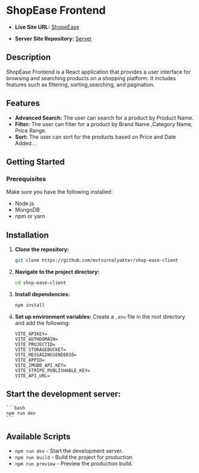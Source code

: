 # ShopEase Frontend

- **Live Site URL:** [ShopeEase](https://shop-ease-4a820.web.app)

- **Server Site Repository:** [Server](https://github.com/mstsurnalyakter/shop-ease-server)

## Description
ShopEase Frontend is a React application that provides a user interface for browsing and searching products on a shopping platform. It includes features such as filtering, sorting,searching, and pagination.


## Features
- **Advanced Search:**  The user can search for a product by Product Name.
- **Filter:**  The user can filter for a product by Brand Name ,Category Name, Price Range.
- **Sort:**  The user can sort for the products based on Price and Date Added.
.

## Getting Started


### Prerequisites

Make sure you have the following installed:

- Node.js
- MongoDB
- npm or yarn

## Installation

1. **Clone the repository:**
    ```bash
    git clone https://github.com/mstsurnalyakter/shop-ease-client
    ```

2. **Navigate to the project directory:**
    ```bash
    cd shop-ease-client
    ```

3. **Install dependencies:**
    ```bash
    npm install
    ```

4. **Set up environment variables:**
    Create a `.env` file in the root directory and add the following:
    ```env
    VITE_APIKEY=
    VITE_AUTHDOMAIN=
    VITE_PROJECTID=
    VITE_STORAGEBUCKET=
    VITE_MESSAGINGSENDERID=
    VITE_APPID=
    VITE_IMGBB_API_KEY=
    VITE_STRIPE_PUBLISHABLE_KEY=
    VITE_API_URL=
    ```

## **Start the development server:**
    ```bash
    npm run dev
    ```

## Available Scripts

- `npm run dev` - Start the development server.
- `npm run build` - Build the project for production.
- `npm run preview` - Preview the production build.
